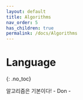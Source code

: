 ```yaml
---
layout: default
title: Algorithms
nav_order: 5
has_children: true
permalink: /docs/Algorithms
---
```


# Language
{: .no_toc}

알고리즘은 기본이다! - Don -